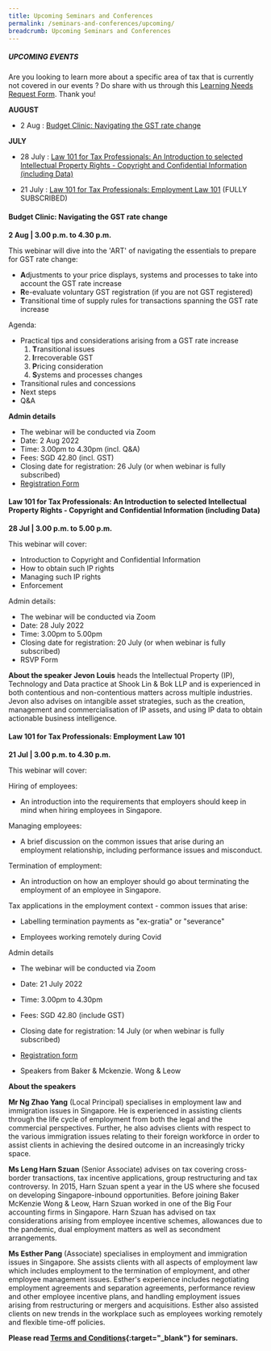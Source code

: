 ```yaml
---
title: Upcoming Seminars and Conferences
permalink: /seminars-and-conferences/upcoming/
breadcrumb: Upcoming Seminars and Conferences
---
```

##### **UPCOMING EVENTS**
Are you looking to learn more about a specific area of tax that is currently not covered in our events ? 
Do share with us through this [Learning Needs Request Form](https://form.gov.sg/5d2c51283703d80011e52615). Thank you!


**AUGUST**
* 2 Aug : [Budget Clinic: Navigating the GST rate change](/seminars-and-conferences/upcoming/#2Aug-ta-id)


**JULY**

* 28 July : [Law 101 for Tax Professionals: An Introduction to selected Intellectual Property Rights - Copyright and Confidential Information (including Data)](/seminars-and-conferences/upcoming/#28Jul-ta-id)

* 21 July : [Law 101 for Tax Professionals: Employment Law 101](/seminars-and-conferences/upcoming/#21Jul-ta-id) (FULLY SUBSCRIBED)


<a id="2Aug-ta-id"></a>
#### **Budget Clinic: Navigating the GST rate change**
**2 Aug | 3.00 p.m. to 4.30 p.m.**

This webinar will dive into the 'ART' of navigating the essentials to prepare for GST rate change:

* **A**djustments to your price displays, systems and processes to take into account the GST rate increase
* **R**e-evaluate voluntary GST registration (if you are not GST registered)
* **T**ransitional time of supply rules for transactions spanning the GST rate increase

Agenda:
* Practical tips and considerations arising from a GST rate increase
  1. **T**ransitional issues
  2. **I**rrecoverable GST
  3. **P**ricing consideration
  4. **S**ystems and processes changes
* Transitional rules and concessions
* Next steps
* Q&A

**Admin details**
* The webinar will be conducted via Zoom
* Date: 2 Aug 2022
* Time: 3.00pm to 4.30pm (incl. Q&A)
* Fees: SGD 42.80 (incl. GST)
* Closing date for registration: 26 July (or when webinar is fully subscribed)
* [Registration Form](https://form.gov.sg/62b29f4bf75c200012082707)


<a id="28Jul-ta-id"></a>
#### **Law 101 for Tax Professionals: An Introduction to selected Intellectual Property Rights - Copyright and Confidential Information (including Data)**
**28 Jul | 3.00 p.m. to 5.00 p.m.**

This webinar will cover:

*   Introduction to Copyright and Confidential Information
*   How to obtain such IP rights
*   Managing such IP rights
*   Enforcement

Admin details:

* The webinar will be conducted via Zoom
* Date: 28 July 2022
* Time: 3.00pm to 5.00pm
* Closing date for registration: 20 July (or when webinar is fully subscribed)
* RSVP Form

**About the speaker**
**Jevon Louis** heads the Intellectual Property (IP), Technology and Data practice at Shook Lin & Bok LLP and is experienced in both contentious and non-contentious matters across multiple industries. Jevon also advises on intangible asset strategies, such as the creation, management and commercialisation of IP assets, and using IP data to obtain actionable business intelligence.


<a id="21Jul-ta-id"></a>
#### **Law 101 for Tax Professionals: Employment Law 101**
**21 Jul | 3.00 p.m. to 4.30 p.m.**

This webinar will cover:

Hiring of employees:

* An introduction into the requirements that employers should keep in mind when hiring employees in Singapore.

Managing employees:

* A brief discussion on the common issues that arise during an employment relationship, including performance issues and misconduct.

Termination of employment:

* An introduction on how an employer should go about terminating the employment of an employee in Singapore.

Tax applications in the employment context - common issues that arise:

* Labelling termination payments as "ex-gratia" or "severance"

* Employees working remotely during Covid

Admin details

*   The webinar will be conducted via Zoom
*   Date: 21 July 2022
*   Time: 3.00pm to 4.30pm
*   Fees: SGD 42.80 (include GST)
*   Closing date for registration: 14 July (or when webinar is fully subscribed)
*   [Registration form](https://form.gov.sg/62bb0050b45f4f00126fb928)

* Speakers from Baker & Mckenzie. Wong & Leow


**About the speakers**

**Mr Ng Zhao Yang** (Local Principal) specialises in employment law and immigration issues in Singapore. He is experienced in assisting clients through the life cycle of employment from both the legal and the commercial perspectives. Further, he also advises clients with respect to the various immigration issues relating to their foreign workforce in order to assist clients in achieving the desired outcome in an increasingly tricky space.

**Ms Leng Harn Szuan** (Senior Associate) advises on tax covering cross-border transactions, tax incentive applications, group restructuring and tax controversy. In 2015, Harn Szuan spent a year in the US where she focused on developing Singapore-inbound opportunities. Before joining Baker McKenzie Wong & Leow, Harn Szuan worked in one of the Big Four accounting firms in Singapore. Harn Szuan has advised on tax considerations arising from employee incentive schemes, allowances due to the pandemic, dual employment matters as well as secondment arrangements.

**Ms Esther Pang** (Associate) specialises in employment and immigration issues in Singapore. She assists clients with all aspects of employment law which includes employment to the termination of employment, and other employee management issues. Esther's experience includes negotiating employment agreements and separation agreements, performance review and other employee incentive plans, and handling employment issues arising from restructuring or mergers and acquisitions. Esther also assisted clients on new trends in the workplace such as employees working remotely and flexible time-off policies.








**Please read [Terms and Conditions](https://production-iras-tax-academy.netlify.com/executive-tax-programmes/terms-and-conditions/){:target="_blank"} for seminars.**